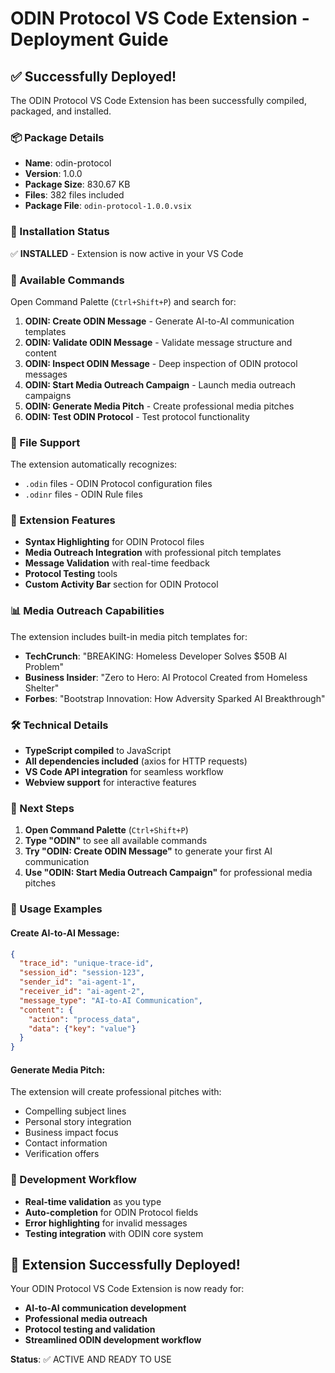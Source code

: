 # ODIN Protocol VS Code Extension - Deployment Guide

## ✅ Successfully Deployed!

The ODIN Protocol VS Code Extension has been successfully compiled, packaged, and installed.

### 📦 Package Details
- **Name**: odin-protocol
- **Version**: 1.0.0
- **Package Size**: 830.67 KB
- **Files**: 382 files included
- **Package File**: `odin-protocol-1.0.0.vsix`

### 🚀 Installation Status
✅ **INSTALLED** - Extension is now active in your VS Code

### 🎯 Available Commands
Open Command Palette (`Ctrl+Shift+P`) and search for:

1. **ODIN: Create ODIN Message** - Generate AI-to-AI communication templates
2. **ODIN: Validate ODIN Message** - Validate message structure and content
3. **ODIN: Inspect ODIN Message** - Deep inspection of ODIN protocol messages
4. **ODIN: Start Media Outreach Campaign** - Launch media outreach campaigns
5. **ODIN: Generate Media Pitch** - Create professional media pitches
6. **ODIN: Test ODIN Protocol** - Test protocol functionality

### 📁 File Support
The extension automatically recognizes:
- `.odin` files - ODIN Protocol configuration files
- `.odinr` files - ODIN Rule files

### 🔧 Extension Features
- **Syntax Highlighting** for ODIN Protocol files
- **Media Outreach Integration** with professional pitch templates
- **Message Validation** with real-time feedback
- **Protocol Testing** tools
- **Custom Activity Bar** section for ODIN Protocol

### 📊 Media Outreach Capabilities
The extension includes built-in media pitch templates for:
- **TechCrunch**: "BREAKING: Homeless Developer Solves $50B AI Problem"
- **Business Insider**: "Zero to Hero: AI Protocol Created from Homeless Shelter"
- **Forbes**: "Bootstrap Innovation: How Adversity Sparked AI Breakthrough"

### 🛠️ Technical Details
- **TypeScript compiled** to JavaScript
- **All dependencies included** (axios for HTTP requests)
- **VS Code API integration** for seamless workflow
- **Webview support** for interactive features

### 🎉 Next Steps

1. **Open Command Palette** (`Ctrl+Shift+P`)
2. **Type "ODIN"** to see all available commands
3. **Try "ODIN: Create ODIN Message"** to generate your first AI communication
4. **Use "ODIN: Start Media Outreach Campaign"** for professional media pitches

### 📝 Usage Examples

#### Create AI-to-AI Message:
```json
{
  "trace_id": "unique-trace-id",
  "session_id": "session-123",
  "sender_id": "ai-agent-1",
  "receiver_id": "ai-agent-2",
  "message_type": "AI-to-AI Communication",
  "content": {
    "action": "process_data",
    "data": {"key": "value"}
  }
}
```

#### Generate Media Pitch:
The extension will create professional pitches with:
- Compelling subject lines
- Personal story integration
- Business impact focus
- Contact information
- Verification offers

### 🔄 Development Workflow
- **Real-time validation** as you type
- **Auto-completion** for ODIN Protocol fields
- **Error highlighting** for invalid messages
- **Testing integration** with ODIN core system

## 🎯 Extension Successfully Deployed!

Your ODIN Protocol VS Code Extension is now ready for:
- **AI-to-AI communication development**
- **Professional media outreach**
- **Protocol testing and validation**
- **Streamlined ODIN development workflow**

**Status**: ✅ ACTIVE AND READY TO USE
